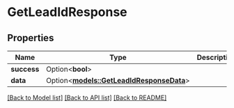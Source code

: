 # GetLeadIdResponse

## Properties

Name | Type | Description | Notes
------------ | ------------- | ------------- | -------------
**success** | Option<**bool**> |  | [optional]
**data** | Option<[**models::GetLeadIdResponseData**](GetLeadIdResponse_data.md)> |  | [optional]

[[Back to Model list]](../README.md#documentation-for-models) [[Back to API list]](../README.md#documentation-for-api-endpoints) [[Back to README]](../README.md)


